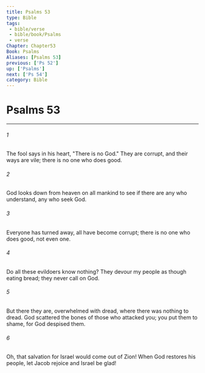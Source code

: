 ```yaml
---
title: Psalms 53
type: Bible
tags:
 - bible/verse
 - bible/book/Psalms
 - verse
Chapter: Chapter53
Book: Psalms
Aliases: [Psalms 53]
previous: ['Ps 52']
up: ['Psalms']
next: ['Ps 54']
category: Bible
---
```

# Psalms 53

***


###### 1 
The fool says in his heart, "There is no God." They are corrupt, and their ways are vile; there is no one who does good. 

###### 2 
God looks down from heaven on all mankind to see if there are any who understand, any who seek God. 

###### 3 
Everyone has turned away, all have become corrupt; there is no one who does good, not even one. 

###### 4 
Do all these evildoers know nothing? They devour my people as though eating bread; they never call on God. 

###### 5 
But there they are, overwhelmed with dread, where there was nothing to dread. God scattered the bones of those who attacked you; you put them to shame, for God despised them. 

###### 6 
Oh, that salvation for Israel would come out of Zion! When God restores his people, let Jacob rejoice and Israel be glad! 
